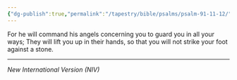 ```yaml
---
{"dg-publish":true,"permalink":"/tapestry/bible/psalms/psalm-91-11-12/","title":"Psalm 91:11–12","tags":["bible-verse","bible-verse"],"dgHomeLink":true,"dgShowLocalGraph":true,"dgEnableSearch":true}
---
```



For he will command his angels concerning you to guard you in all your ways; They will lift you up in their hands, so that you will not strike your foot against a stone.

---
*New International Version (NIV)*